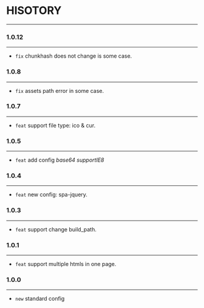 # HISOTORY
---

### 1.0.12
---
- `fix` chunkhash does not change is some case.

### 1.0.8
---
- `fix` assets path error in some case.

### 1.0.7
---
- `feat` support file type: ico & cur.


### 1.0.5
---
- `feat` add config *base64* *supportIE8*

### 1.0.4
---
- `feat` new config: spa-jquery.


### 1.0.3
---
- `feat` support change build_path.


### 1.0.1
---
- `feat` support multiple htmls in one page.


### 1.0.0
---
- `new` standard config
